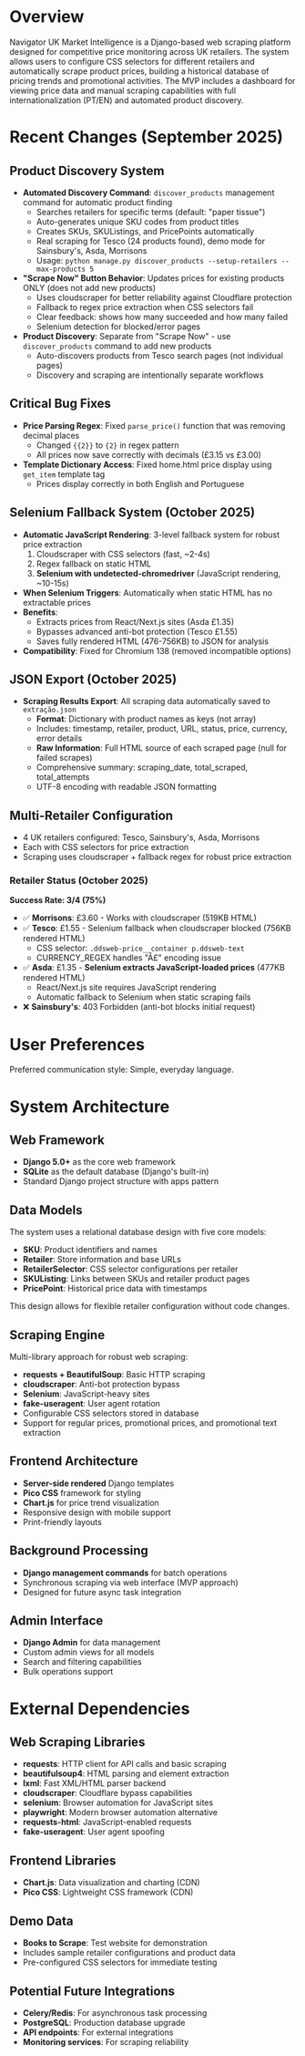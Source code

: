 # Overview

Navigator UK Market Intelligence is a Django-based web scraping platform designed for competitive price monitoring across UK retailers. The system allows users to configure CSS selectors for different retailers and automatically scrape product prices, building a historical database of pricing trends and promotional activities. The MVP includes a dashboard for viewing price data and manual scraping capabilities with full internationalization (PT/EN) and automated product discovery.

# Recent Changes (September 2025)

## Product Discovery System
- **Automated Discovery Command**: `discover_products` management command for automatic product finding
  - Searches retailers for specific terms (default: "paper tissue")
  - Auto-generates unique SKU codes from product titles
  - Creates SKUs, SKUListings, and PricePoints automatically
  - Real scraping for Tesco (24 products found), demo mode for Sainsbury's, Asda, Morrisons
  - Usage: `python manage.py discover_products --setup-retailers --max-products 5`
- **"Scrape Now" Button Behavior**: Updates prices for existing products ONLY (does not add new products)
  - Uses cloudscraper for better reliability against Cloudflare protection
  - Fallback to regex price extraction when CSS selectors fail
  - Clear feedback: shows how many succeeded and how many failed
  - Selenium detection for blocked/error pages
- **Product Discovery**: Separate from "Scrape Now" - use `discover_products` command to add new products
  - Auto-discovers products from Tesco search pages (not individual pages)
  - Discovery and scraping are intentionally separate workflows

## Critical Bug Fixes
- **Price Parsing Regex**: Fixed `parse_price()` function that was removing decimal places
  - Changed `{{2}}` to `{2}` in regex pattern  
  - All prices now save correctly with decimals (£3.15 vs £3.00)
- **Template Dictionary Access**: Fixed home.html price display using `get_item` template tag
  - Prices display correctly in both English and Portuguese

## Selenium Fallback System (October 2025)
- **Automatic JavaScript Rendering**: 3-level fallback system for robust price extraction
  1. Cloudscraper with CSS selectors (fast, ~2-4s)
  2. Regex fallback on static HTML
  3. **Selenium with undetected-chromedriver** (JavaScript rendering, ~10-15s)
- **When Selenium Triggers**: Automatically when static HTML has no extractable prices
- **Benefits**:
  - Extracts prices from React/Next.js sites (Asda £1.35)
  - Bypasses advanced anti-bot protection (Tesco £1.55)
  - Saves fully rendered HTML (476-756KB) to JSON for analysis
- **Compatibility**: Fixed for Chromium 138 (removed incompatible options)

## JSON Export (October 2025)
- **Scraping Results Export**: All scraping data automatically saved to `extração.json`
  - **Format**: Dictionary with product names as keys (not array)
  - Includes: timestamp, retailer, product, URL, status, price, currency, error details
  - **Raw Information**: Full HTML source of each scraped page (null for failed scrapes)
  - Comprehensive summary: scraping_date, total_scraped, total_attempts
  - UTF-8 encoding with readable JSON formatting

## Multi-Retailer Configuration
- 4 UK retailers configured: Tesco, Sainsbury's, Asda, Morrisons
- Each with CSS selectors for price extraction
- Scraping uses cloudscraper + fallback regex for robust price extraction

### Retailer Status (October 2025)
**Success Rate: 3/4 (75%)**

- ✅ **Morrisons**: £3.60 - Works with cloudscraper (519KB HTML)
- ✅ **Tesco**: £1.55 - Selenium fallback when cloudscraper blocked (756KB rendered HTML)
  - CSS selector: `.ddsweb-price__container p.ddsweb-text`
  - CURRENCY_REGEX handles "Â£" encoding issue
- ✅ **Asda**: £1.35 - **Selenium extracts JavaScript-loaded prices** (477KB rendered HTML)
  - React/Next.js site requires JavaScript rendering
  - Automatic fallback to Selenium when static scraping fails
- ❌ **Sainsbury's**: 403 Forbidden (anti-bot blocks initial request)

# User Preferences

Preferred communication style: Simple, everyday language.

# System Architecture

## Web Framework
- **Django 5.0+** as the core web framework
- **SQLite** as the default database (Django's built-in)
- Standard Django project structure with apps pattern

## Data Models
The system uses a relational database design with five core models:
- **SKU**: Product identifiers and names
- **Retailer**: Store information and base URLs
- **RetailerSelector**: CSS selector configurations per retailer
- **SKUListing**: Links between SKUs and retailer product pages
- **PricePoint**: Historical price data with timestamps

This design allows for flexible retailer configuration without code changes.

## Scraping Engine
Multi-library approach for robust web scraping:
- **requests + BeautifulSoup**: Basic HTTP scraping
- **cloudscraper**: Anti-bot protection bypass
- **Selenium**: JavaScript-heavy sites
- **fake-useragent**: User agent rotation
- Configurable CSS selectors stored in database
- Support for regular prices, promotional prices, and promotional text extraction

## Frontend Architecture
- **Server-side rendered** Django templates
- **Pico CSS** framework for styling
- **Chart.js** for price trend visualization
- Responsive design with mobile support
- Print-friendly layouts

## Background Processing
- **Django management commands** for batch operations
- Synchronous scraping via web interface (MVP approach)
- Designed for future async task integration

## Admin Interface
- **Django Admin** for data management
- Custom admin views for all models
- Search and filtering capabilities
- Bulk operations support

# External Dependencies

## Web Scraping Libraries
- **requests**: HTTP client for API calls and basic scraping
- **beautifulsoup4**: HTML parsing and element extraction
- **lxml**: Fast XML/HTML parser backend
- **cloudscraper**: Cloudflare bypass capabilities
- **selenium**: Browser automation for JavaScript sites
- **playwright**: Modern browser automation alternative
- **requests-html**: JavaScript-enabled requests
- **fake-useragent**: User agent spoofing

## Frontend Libraries
- **Chart.js**: Data visualization and charting (CDN)
- **Pico CSS**: Lightweight CSS framework (CDN)

## Demo Data
- **Books to Scrape**: Test website for demonstration
- Includes sample retailer configurations and product data
- Pre-configured CSS selectors for immediate testing

## Potential Future Integrations
- **Celery/Redis**: For asynchronous task processing
- **PostgreSQL**: Production database upgrade
- **API endpoints**: For external integrations
- **Monitoring services**: For scraping reliability